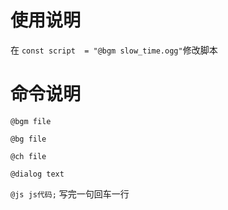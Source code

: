 # 使用说明
在 `const script  = "@bgm slow_time.ogg"`修改脚本

# 命令说明
`@bgm file`

`@bg file`

`@ch file`

`@dialog text`

`@js js代码;`
写完一句回车一行